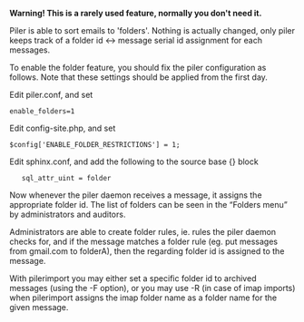 **Warning! This is a rarely used feature, normally you don't need it.**

Piler is able to sort emails to 'folders'. Nothing is actually changed, only piler keeps track of a folder id ↔ message serial id assignment for each messages.

To enable the folder feature, you should fix the piler configuration as follows. Note that these settings should be applied from the first day.

Edit piler.conf, and set

```
enable_folders=1
```

Edit config-site.php, and set

```
$config['ENABLE_FOLDER_RESTRICTIONS'] = 1;
```

Edit sphinx.conf, and add the following to the source base {} block

```
   sql_attr_uint = folder
```

Now whenever the piler daemon receives a message, it assigns the appropriate folder id. The list of folders can be seen in the “Folders menu” by administrators and auditors.

Administrators are able to create folder rules, ie. rules the piler daemon checks for, and if the message matches a folder rule (eg. put messages from gmail.com to folderA), then the regarding folder id is assigned to the message.

With pilerimport you may either set a specific folder id to archived messages (using the -F <foldername> option), or you may use -R (in case of imap imports) when pilerimport assigns the imap folder name as a folder name for the given message.

